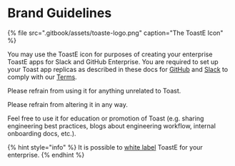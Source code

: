 # Brand Guidelines

{% file src=".gitbook/assets/toaste-logo.png" caption="The ToastE Icon" %}

You may use the ToastE icon for purposes of creating your enterprise ToastE apps for Slack and GitHub Enterprise. You are required to set up your Toast app replicas as described in these docs for [GitHub](enterprise/github/display.md) and [Slack](enterprise/slack/display.md) to comply with our [Terms](terms.md).

Please refrain from using it for anything unrelated to Toast.

Please refrain from altering it in any way.

Feel free to use it for education or promotion of Toast \(e.g. sharing engineering best practices, blogs about engineering workflow, internal onboarding docs, etc.\).

{% hint style="info" %}
It is possible to [white label](usage/customization.md#white-label) ToastE for your enterprise.
{% endhint %}

